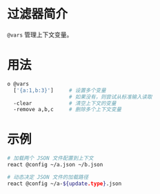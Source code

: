 # 过滤器简介

`@vars` 管理上下文变量。

# 用法

```bash
o @vars
  ['{a:1,b:3}']     # 设置多个变量
                    # 如果没有，则尝试从标准输入读取
  -clear            # 清空上下文的变量
  -remove a,b,c     # 删除多个上下文变量
```

# 示例

```bash
# 加载两个 JSON 文件配置到上下文
react @config ~/a.json ~/b.json

# 动态决定 JSON 文件的加载路径
react @config ~/a-${update.type}.json
```

